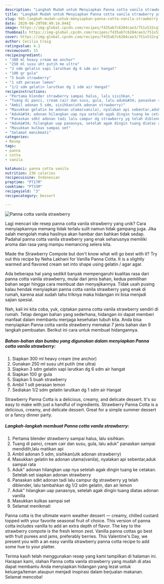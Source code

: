 ```yaml
---
description: "Langkah Mudah untuk Menyiapkan Panna cotta vanila strawberry yang Enak Banget"
title: "Langkah Mudah untuk Menyiapkan Panna cotta vanila strawberry yang Enak Banget"
slug: 945-langkah-mudah-untuk-menyiapkan-panna-cotta-vanila-strawberry-yang-enak-banget
date: 2020-06-29T08:49:14.044Z
image: https://img-global.cpcdn.com/recipes/f435ab7c6284cae3/751x532cq70/panna-cotta-vanila-strawberry-foto-resep-utama.jpg
thumbnail: https://img-global.cpcdn.com/recipes/f435ab7c6284cae3/751x532cq70/panna-cotta-vanila-strawberry-foto-resep-utama.jpg
cover: https://img-global.cpcdn.com/recipes/f435ab7c6284cae3/751x532cq70/panna-cotta-vanila-strawberry-foto-resep-utama.jpg
author: Cecilia Craig
ratingvalue: 4.1
reviewcount: 15
recipeingredient:
- "300 ml heavy cream me anchor"
- "250 ml susu uht putih me ultra"
- "3 sdm gelatin sapi larutkan dg 6 sdm air hangat"
- "100 gr gula"
- "5 buah strawberry"
- "1 sdt perasan lemon"
- "1/2 sdm gelatin larutkan dg 1 sdm air Hangat"
recipeinstructions:
- "Pertama blender strawberry sampai halus, lalu sisihkan."
- "Tuang di panci, cream cair dan susu, gula, lalu aduk&#34; panaskan sampai mendidih,lalu matikan api"
- "Ambil adonan 5 sdm, sisihkan(utk adonan strawberry)"
- "Masukkan gelatin ke adonan utama(vanila), nyalakan api sebentar,aduk sampai rata"
- "Aduk&#34; adonan hilangkan uap nya setelah agak dingin tuang ke cetakan. Setelah set siapkan adonan strawberry"
- "Panaskan sdkt adonan tadi lalu campur dg strawberry yg telah diblender, lalu tambahkan dg 1/2 sdm gelatin, dan air lemon"
- "Aduk&#34; hilangkan uap panasnya, setelah agak dingin tuang diatas adonan vanilla"
- "Masukkan kulkas sampai set"
- "Selamat menikmati"
categories:
- Resep
tags:
- panna
- cotta
- vanila

katakunci: panna cotta vanila 
nutrition: 236 calories
recipecuisine: Indonesian
preptime: "PT17M"
cooktime: "PT33M"
recipeyield: "3"
recipecategory: Dessert

---
```



![Panna cotta vanila strawberry](https://img-global.cpcdn.com/recipes/f435ab7c6284cae3/751x532cq70/panna-cotta-vanila-strawberry-foto-resep-utama.jpg)

Lagi mencari ide resep panna cotta vanila strawberry yang unik? Cara menyiapkannya memang tidak terlalu sulit namun tidak gampang juga. Jika salah mengolah maka hasilnya akan hambar dan bahkan tidak sedap. Padahal panna cotta vanila strawberry yang enak seharusnya memiliki aroma dan rasa yang mampu memancing selera kita.

Made the Strawberry Compote but don&#39;t know what will go best with it? Try out this recipe by Neha Lakhani for Vanilla Panna Cotta. It is a slightly warmed and flavored cream set into shape using gelatin / agar agar.

Ada beberapa hal yang sedikit banyak mempengaruhi kualitas rasa dari panna cotta vanila strawberry, mulai dari jenis bahan, kedua pemilihan bahan segar hingga cara membuat dan menyajikannya. Tidak usah pusing kalau hendak menyiapkan panna cotta vanila strawberry yang enak di rumah, karena asal sudah tahu triknya maka hidangan ini bisa menjadi sajian spesial.


Nah, kali ini kita coba, yuk, ciptakan panna cotta vanila strawberry sendiri di rumah. Tetap dengan bahan yang sederhana, hidangan ini dapat memberi manfaat dalam membantu menjaga kesehatan tubuh kita. Anda bisa menyiapkan Panna cotta vanila strawberry memakai 7 jenis bahan dan 9 langkah pembuatan. Berikut ini cara untuk membuat hidangannya.

<!--inarticleads1-->

##### Bahan-bahan dan bumbu yang digunakan dalam menyiapkan Panna cotta vanila strawberry:

1. Siapkan 300 ml heavy cream (me anchor)
1. Gunakan 250 ml susu uht putih (me ultra)
1. Siapkan 3 sdm gelatin sapi larutkan dg 6 sdm air hangat
1. Siapkan 100 gr gula
1. Siapkan 5 buah strawberry
1. Ambil 1 sdt perasan lemon
1. Sediakan 1/2 sdm gelatin larutkan dg 1 sdm air Hangat


Strawberry Panna Cotta is a delicious, creamy, and delicate dessert. It&#39;s so easy to make with just a handful of ingredients. Strawberry Panna Cotta is a delicious, creamy, and delicate dessert. Great for a simple summer dessert or a fancy dinner party. 

<!--inarticleads2-->

##### Langkah-langkah membuat Panna cotta vanila strawberry:

1. Pertama blender strawberry sampai halus, lalu sisihkan.
1. Tuang di panci, cream cair dan susu, gula, lalu aduk&#34; panaskan sampai mendidih,lalu matikan api
1. Ambil adonan 5 sdm, sisihkan(utk adonan strawberry)
1. Masukkan gelatin ke adonan utama(vanila), nyalakan api sebentar,aduk sampai rata
1. Aduk&#34; adonan hilangkan uap nya setelah agak dingin tuang ke cetakan. Setelah set siapkan adonan strawberry
1. Panaskan sdkt adonan tadi lalu campur dg strawberry yg telah diblender, lalu tambahkan dg 1/2 sdm gelatin, dan air lemon
1. Aduk&#34; hilangkan uap panasnya, setelah agak dingin tuang diatas adonan vanilla
1. Masukkan kulkas sampai set
1. Selamat menikmati


Panna cotta is the ultimate warm weather dessert — creamy, chilled custard topped with your favorite seasonal fruit of choice. This version of panna cotta includes vanilla to add an extra depth of flavor. The key to the strawberry compote is the fresh lemon zest. Vanilla panna cottas go best with fruit purees and jams, preferably berries. This Valentine&#39;s Day, we present you with a an easy vanilla strawberry panna cotta recipe to add some hue to your platter. 

Terima kasih telah menggunakan resep yang kami tampilkan di halaman ini. Harapan kami, olahan Panna cotta vanila strawberry yang mudah di atas dapat membantu Anda menyiapkan hidangan yang lezat untuk keluarga/teman ataupun menjadi inspirasi dalam berjualan makanan. Selamat mencoba!
